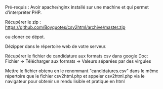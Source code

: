 Pré-requis : Avoir apache/nginx installé sur une machine et qui permet d'interpréter PHP.

Récupérer le zip :
https://github.com/Boyquotes/csv2html/archive/master.zip

ou cloner ce dépot.

Dézipper dans le répertoire web de votre serveur.

Récupérer le fichier de candidature aux formats csv dans google Doc: Fichier -> Télécharger aux formats -> Valeurs séparées par des virgules

Mettre le fichier obtenu en le renommant "candidatures.csv" dans le même répertoire que le fichier csv2html.php et appeler csv2html.php via le navigateur pour obtenir un rendu lisible et pratique en html
